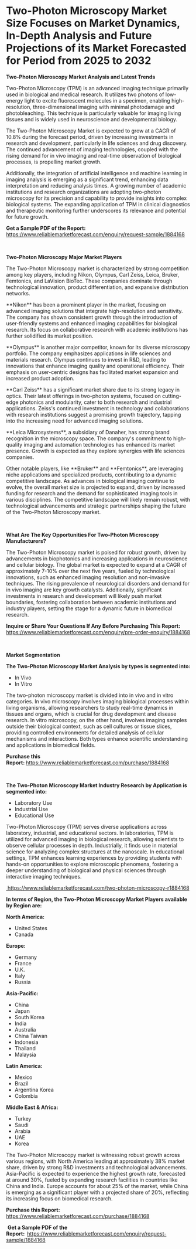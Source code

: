 <p><h1>Two-Photon Microscopy Market Size Focuses on Market Dynamics, In-Depth Analysis and Future Projections of its Market Forecasted for Period from 2025 to 2032</h1></p><p><strong>Two-Photon Microscopy Market Analysis and Latest Trends</strong></p>
<p><p>Two-Photon Microscopy (TPM) is an advanced imaging technique primarily used in biological and medical research. It utilizes two photons of low-energy light to excite fluorescent molecules in a specimen, enabling high-resolution, three-dimensional imaging with minimal photodamage and photobleaching. This technique is particularly valuable for imaging living tissues and is widely used in neuroscience and developmental biology.</p><p>The Two-Photon Microscopy Market is expected to grow at a CAGR of 10.8% during the forecast period, driven by increasing investments in research and development, particularly in life sciences and drug discovery. The continued advancement of imaging technologies, coupled with the rising demand for in vivo imaging and real-time observation of biological processes, is propelling market growth. </p><p>Additionally, the integration of artificial intelligence and machine learning in imaging analysis is emerging as a significant trend, enhancing data interpretation and reducing analysis times. A growing number of academic institutions and research organizations are adopting two-photon microscopy for its precision and capability to provide insights into complex biological systems. The expanding application of TPM in clinical diagnostics and therapeutic monitoring further underscores its relevance and potential for future growth.</p></p>
<p><strong>Get a Sample PDF of the Report:&nbsp;</strong> <a href="https://www.reliablemarketforecast.com/enquiry/request-sample/1884168?utm_campaign=3094&utm_medium=2&utm_source=Github&utm_content=ia&utm_term=12042025&utm_id=two-photon-microscopy">https://www.reliablemarketforecast.com/enquiry/request-sample/1884168</a></p>
<p>&nbsp;</p>
<p><strong>Two-Photon Microscopy Major Market Players</strong></p>
<p><p>The Two-Photon Microscopy market is characterized by strong competition among key players, including Nikon, Olympus, Carl Zeiss, Leica, Bruker, Femtonics, and LaVision BioTec. These companies dominate through technological innovation, product differentiation, and expansive distribution networks.</p><p>**Nikon** has been a prominent player in the market, focusing on advanced imaging solutions that integrate high-resolution and sensitivity. The company has shown consistent growth through the introduction of user-friendly systems and enhanced imaging capabilities for biological research. Its focus on collaborative research with academic institutions has further solidified its market position.</p><p>**Olympus** is another major competitor, known for its diverse microscopy portfolio. The company emphasizes applications in life sciences and materials research. Olympus continues to invest in R&D, leading to innovations that enhance imaging quality and operational efficiency. Their emphasis on user-centric designs has facilitated market expansion and increased product adoption.</p><p>**Carl Zeiss** has a significant market share due to its strong legacy in optics. Their latest offerings in two-photon systems, focused on cutting-edge photonics and modularity, cater to both research and industrial applications. Zeiss's continued investment in technology and collaborations with research institutions suggest a promising growth trajectory, tapping into the increasing need for advanced imaging solutions.</p><p>**Leica Microsystems**, a subsidiary of Danaher, has strong brand recognition in the microscopy space. The company's commitment to high-quality imaging and automation technologies has enhanced its market presence. Growth is expected as they explore synergies with life sciences companies.</p><p>Other notable players, like **Bruker** and **Femtonics**, are leveraging niche applications and specialized products, contributing to a dynamic competitive landscape. As advances in biological imaging continue to evolve, the overall market size is projected to expand, driven by increased funding for research and the demand for sophisticated imaging tools in various disciplines. The competitive landscape will likely remain robust, with technological advancements and strategic partnerships shaping the future of the Two-Photon Microscopy market.</p></p>
<p>&nbsp;</p>
<p><strong>What Are The Key Opportunities For Two-Photon Microscopy Manufacturers?</strong></p>
<p><p>The Two-Photon Microscopy market is poised for robust growth, driven by advancements in biophotonics and increasing applications in neuroscience and cellular biology. The global market is expected to expand at a CAGR of approximately 7-10% over the next five years, fueled by technological innovations, such as enhanced imaging resolution and non-invasive techniques. The rising prevalence of neurological disorders and demand for in vivo imaging are key growth catalysts. Additionally, significant investments in research and development will likely push market boundaries, fostering collaboration between academic institutions and industry players, setting the stage for a dynamic future in biomedical research.</p></p>
<p><strong>Inquire or Share Your Questions If Any Before Purchasing This Report:</strong> <a href="https://www.reliablemarketforecast.com/enquiry/pre-order-enquiry/1884168?utm_campaign=3094&utm_medium=2&utm_source=Github&utm_content=ia&utm_term=12042025&utm_id=two-photon-microscopy">https://www.reliablemarketforecast.com/enquiry/pre-order-enquiry/1884168</a></p>
<p>&nbsp;</p>
<p><strong>Market Segmentation</strong></p>
<p><strong>The Two-Photon Microscopy Market Analysis by types is segmented into:</strong></p>
<p><ul><li>In Vivo</li><li>In Vitro</li></ul></p>
<p><p>The two-photon microscopy market is divided into in vivo and in vitro categories. In vivo microscopy involves imaging biological processes within living organisms, allowing researchers to study real-time dynamics in tissues and organs, which is crucial for drug development and disease research. In vitro microscopy, on the other hand, involves imaging samples outside their biological context, such as cell cultures or tissue slices, providing controlled environments for detailed analysis of cellular mechanisms and interactions. Both types enhance scientific understanding and applications in biomedical fields.</p></p>
<p><strong>Purchase this Report:&nbsp;</strong><a href="https://www.reliablemarketforecast.com/purchase/1884168?utm_campaign=3094&utm_medium=2&utm_source=Github&utm_content=ia&utm_term=12042025&utm_id=two-photon-microscopy">https://www.reliablemarketforecast.com/purchase/1884168</a></p>
<p>&nbsp;</p>
<p><strong>The Two-Photon Microscopy Market Industry Research by Application is segmented into:</strong></p>
<p><ul><li>Laboratory Use</li><li>Industrial Use</li><li>Educational Use</li></ul></p>
<p><p>Two-Photon Microscopy (TPM) serves diverse applications across laboratory, industrial, and educational sectors. In laboratories, TPM is utilized for advanced imaging in biological research, allowing scientists to observe cellular processes in depth. Industrially, it finds use in material science for analyzing complex structures at the nanoscale. In educational settings, TPM enhances learning experiences by providing students with hands-on opportunities to explore microscopic phenomena, fostering a deeper understanding of biological and physical sciences through interactive imaging techniques.</p></p>
<p><a href="https://www.reliablemarketforecast.com/two-photon-microscopy-r1884168?utm_campaign=3094&utm_medium=2&utm_source=Github&utm_content=ia&utm_term=12042025&utm_id=two-photon-microscopy">&nbsp;https://www.reliablemarketforecast.com/two-photon-microscopy-r1884168</a></p>
<p><strong>In terms of Region, the Two-Photon Microscopy Market Players available by Region are:</strong></p>
<p>
    <p> <strong> North America: </strong>
        <ul>
            <li>United States</li>
            <li>Canada</li>
        </ul>
        </p> 
    <p> <strong> Europe: </strong>
        <ul>
            <li>Germany</li>
            <li>France</li>
            <li>U.K.</li>
            <li>Italy</li>
            <li>Russia</li>
        </ul>
        </p> 
    <p> <strong> Asia-Pacific: </strong>
        <ul>
            <li>China</li>
            <li>Japan</li>
            <li>South Korea</li>
            <li>India</li>
            <li>Australia</li>
            <li>China Taiwan</li>
            <li>Indonesia</li>
            <li>Thailand</li>
            <li>Malaysia</li>
        </ul>
        </p> 
    <p> <strong> Latin America: </strong>
        <ul>
            <li>Mexico</li>
            <li>Brazil</li>
            <li>Argentina Korea</li>
            <li>Colombia</li>
        </ul>
        </p> 
    <p> <strong> Middle East & Africa: </strong>
        <ul>
            <li>Turkey</li>
            <li>Saudi</li>
            <li>Arabia</li>
            <li>UAE</li>
            <li>Korea</li>
        </ul>
    </p>
    </p>
<p><p>The Two-Photon Microscopy market is witnessing robust growth across various regions, with North America leading at approximately 38% market share, driven by strong R&D investments and technological advancements. Asia-Pacific is expected to experience the highest growth rate, forecasted at around 30%, fueled by expanding research facilities in countries like China and India. Europe accounts for about 25% of the market, while China is emerging as a significant player with a projected share of 20%, reflecting its increasing focus on biomedical research.</p></p>
<p><strong>Purchase this Report: </strong><a href="https://www.reliablemarketforecast.com/purchase/1884168?utm_campaign=3094&utm_medium=2&utm_source=Github&utm_content=ia&utm_term=12042025&utm_id=two-photon-microscopy">https://www.reliablemarketforecast.com/purchase/1884168</a></p>
<p>&nbsp;<strong>Get a Sample PDF of the Report:&nbsp;&nbsp;</strong><a href="https://www.reliablemarketforecast.com/enquiry/request-sample/1884168?utm_campaign=3094&utm_medium=2&utm_source=Github&utm_content=ia&utm_term=12042025&utm_id=two-photon-microscopy">https://www.reliablemarketforecast.com/enquiry/request-sample/1884168</a></p>
<p><strong></strong></p>
<p><p></p><p></p><p></p></p>